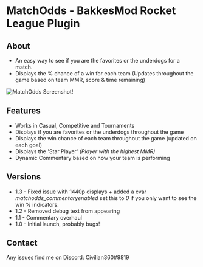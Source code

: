 # MatchOdds - BakkesMod Rocket League Plugin
## About
- An easy way to see if you are the favorites or the underdogs for a match.
- Displays the % chance of a win for each team (Updates throughout the game based on team MMR, score & time remaining)

![MatchOdds Screenshot!](https://i.imgur.com/vHwlB0i.jpeg "MatchOdds Screenshot")

## Features
- Works in Casual, Competitive and Tournaments
- Displays if you are favorites or the underdogs throughout the game
- Displays the win chance of each team throughout the game (updated on each goal)
- Displays the 'Star Player' _(Player with the highest MMR)_
- Dynamic Commentary based on how your team is performing

## Versions
- 1.3 - Fixed issue with 1440p displays + added a cvar *matchodds_commentaryenabled* set this to *0* if you only want to see the win % indicators.
- 1.2 - Removed debug text from appearing
- 1.1 - Commentary overhaul
- 1.0 - Initial launch, probably bugs!

## Contact
Any issues find me on Discord: Civilian360#9819
